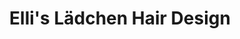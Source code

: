 ---
title: "Elli's Lädchen Hair Design"
url: /herzogenrath/ellis-laedchen-hair-design/
shop: Friseur
---